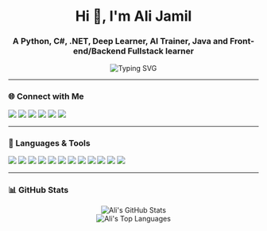 <h1 align="center">Hi 👋, I'm Ali Jamil</h1>
<h3 align="center">A Python, C#, .NET, Deep Learner, AI Trainer, Java and Front-end/Backend Fullstack learner</h3>

<p align="center">
  <img src="https://readme-typing-svg.herokuapp.com?font=Fira+Code&size=22&pause=1000&center=true&vCenter=true&width=500&lines=Welcome+to+my+GitHub+profile!;Learning+Python%2C+C%23%2C+AI+%26+Cybersecurity;Future+Full-Stack+Developer+in+the+making;WTF+The+ai+is+Now+TRAining+By+Front-end" alt="Typing SVG" />
</p>

---

### 🌐 Connect with Me

<p align="left">
  <a href="mailto:alijamil.programing@gmail.com"><img src="https://img.shields.io/badge/Gmail-D14836?style=for-the-badge&logo=gmail&logoColor=white"/></a>
  <a href="mailto:alijamil@outlook.com.tr"><img src="https://img.shields.io/badge/Outlook-0078D4?style=for-the-badge&logo=microsoft-outlook&logoColor=white"/></a>
  <a href="https://www.linkedin.com/in/ali-jamil-bb06a0275/"><img src="https://img.shields.io/badge/LinkedIn-0A66C2?style=for-the-badge&logo=linkedin&logoColor=white"/></a>
  <a href="https://wa.me/963964868285"><img src="https://img.shields.io/badge/WhatsApp-25D366?style=for-the-badge&logo=whatsapp&logoColor=white"/></a>
  <a href="https://discordapp.com/users/ali_jamil"><img src="https://img.shields.io/badge/Discord-5865F2?style=for-the-badge&logo=discord&logoColor=white"/></a>
  <a href="https://github.com/ALIJAMIL-dev"><img src="https://img.shields.io/badge/GitHub-100000?style=for-the-badge&logo=github&logoColor=white"/></a>
</p>

---

### 🧰 Languages & Tools

<p align="left">
  <img src="https://img.shields.io/badge/Python-3776AB?style=for-the-badge&logo=python&logoColor=white"/>
  <img src="https://img.shields.io/badge/C%23-239120?style=for-the-badge&logo=c-sharp&logoColor=white"/>
  <img src="https://img.shields.io/badge/.NET-512BD4?style=for-the-badge&logo=dotnet&logoColor=white"/>
  <img src="https://img.shields.io/badge/Java-007396?style=for-the-badge&logo=java&logoColor=white"/>
  <img src="https://img.shields.io/badge/HTML5-E34F26?style=for-the-badge&logo=html5&logoColor=white"/>
  <img src="https://img.shields.io/badge/CSS3-1572B6?style=for-the-badge&logo=css3&logoColor=white"/>
  <img src="https://img.shields.io/badge/JavaScript-F7DF1E?style=for-the-badge&logo=javascript&logoColor=black"/>
  <img src="https://img.shields.io/badge/Linux-FCC624?style=for-the-badge&logo=linux&logoColor=black"/>
  <img src="https://img.shields.io/badge/Docker-2496ED?style=for-the-badge&logo=docker&logoColor=white"/>
  <img src="https://img.shields.io/badge/Git-F05032?style=for-the-badge&logo=git&logoColor=white"/>
  <img src="https://img.shields.io/badge/GitHub-181717?style=for-the-badge&logo=github&logoColor=white"/>
  <img src="https://img.shields.io/badge/Visual_Studio_Code-007ACC?style=for-the-badge&logo=visualstudiocode&logoColor=white"/>
</p>

---

### 📊 GitHub Stats

<p align="center">
  <img src="https://github-readme-stats.vercel.app/api?username=alijamil-dev&show_icons=true&theme=default&hide=contribs&count_private=true" alt="Ali's GitHub Stats" />
  <br>
  <img src="https://github-readme-stats.vercel.app/api/top-langs/?username=alijamil-dev&layout=compact&theme=default" alt="Ali's Top Languages" />
</p>
